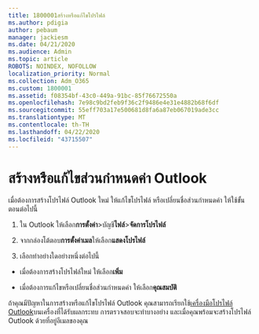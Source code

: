 ```yaml
---
title: 1800001สร้างหรือแก้ไขโปรไฟล์
ms.author: pdigia
author: pebaum
manager: jackiesm
ms.date: 04/21/2020
ms.audience: Admin
ms.topic: article
ROBOTS: NOINDEX, NOFOLLOW
localization_priority: Normal
ms.collection: Adm_O365
ms.custom: 1800001
ms.assetid: f08354bf-43c0-449a-91bc-85f76672550a
ms.openlocfilehash: 7e98c9bd2feb9f36c2f9486e4e31e4882b68f6df
ms.sourcegitcommit: 55eff703a17e500681d8fa6a87eb067019ade3cc
ms.translationtype: MT
ms.contentlocale: th-TH
ms.lasthandoff: 04/22/2020
ms.locfileid: "43715507"
---
```

# <a name="create-or-edit-an-outlook-profile"></a>สร้างหรือแก้ไขส่วนกําหนดค่า Outlook

เมื่อต้องการสร้างโปรไฟล์ Outlook ใหม่ ให้แก้ไขโปรไฟล์ หรือเปลี่ยนชื่อส่วนกําหนดค่า ให้ใช้ขั้นตอนต่อไปนี้
  
1. ใน Outlook ให้เลือก**การตั้งค่า**\>บัญชี**ไฟล์**\>**จัดการโปรไฟล์**
    
2. จากกล่องโต้ตอบ**การตั้งค่าเมล**ให้เลือก**แสดงโปรไฟล์**
    
3. เลือกทําอย่างใดอย่างหนึ่งต่อไปนี้
    
  - เมื่อต้องการสร้างโปรไฟล์ใหม่ ให้เลือก**เพิ่ม**
    
  - เมื่อต้องการแก้ไขหรือเปลี่ยนชื่อส่วนกําหนดค่า ให้เลือก**คุณสมบัติ**
    
ถ้าคุณมีปัญหาในการสร้างหรือแก้ไขโปรไฟล์ Outlook คุณสามารถเรียกใช้[เครื่องมือโปรไฟล์ Outlook](https://aka.ms/SaRA-OutlookSetupProfile)บนเครื่องที่ได้รับผลกระทบ การตรวจสอบจะทําบางอย่าง และเมื่อคุณพร้อมจะสร้างโปรไฟล์ Outlook ด้วยที่อยู่อีเมลของคุณ 
  

